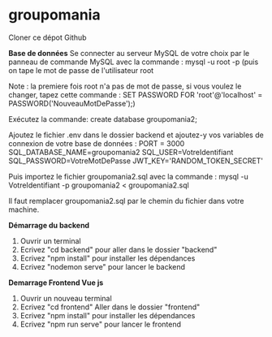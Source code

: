 # groupomania
Cloner ce dépot Github

**Base de données**
Se connecter au serveur MySQL de votre choix par le panneau de commande MySQL avec la commande : mysql -u root -p (puis on tape le mot de passe de l'utilisateur root 

Note : la premiere fois root n'a pas de mot de passe, si vous voulez le changer, tapez cette commande : SET PASSWORD FOR 'root'@'localhost' = PASSWORD('NouveauMotDePasse');)


Exécutez la commande: 
create database groupomania2; 

Ajoutez le fichier .env dans le dossier backend et ajoutez-y vos variables de connexion de votre base de données :
PORT = 3000
SQL_DATABASE_NAME=groupomania2
SQL_USER=VotreIdentifiant
SQL_PASSWORD=VotreMotDePasse
JWT_KEY='RANDOM_TOKEN_SECRET'

Puis importez le fichier groupomania2.sql avec la commande :
mysql -u VotreIdentifiant -p groupomania2 < groupomania2.sql

Il faut remplacer groupomania2.sql par le chemin du fichier dans votre machine.

**Démarrage du backend**
1. Ouvrir un terminal
2. Ecrivez "cd backend" pour aller dans le dossier "backend"
3. Ecrivez "npm install" pour installer les dépendances
4. Ecrivez "nodemon serve" pour lancer le backend

**Demarrage Frontend Vue js**
1. Ouvrir un nouveau terminal
2. Ecrivez "cd frontend"  Aller dans le dossier "frontend"
3. Ecrivez "npm install"  pour installer les dépendances
4. Ecrivez "npm run serve" pour lancer le frontend 
